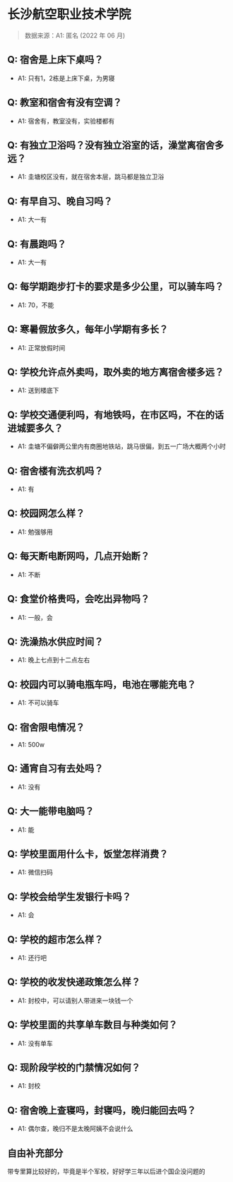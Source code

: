 # 长沙航空职业技术学院

> 数据来源：A1: 匿名 (2022 年 06 月)

## Q: 宿舍是上床下桌吗？

- A1: 只有1，2栋是上床下桌，为男寝

## Q: 教室和宿舍有没有空调？

- A1: 宿舍有，教室没有，实验楼都有

## Q: 有独立卫浴吗？没有独立浴室的话，澡堂离宿舍多远？

- A1: 圭塘校区没有，就在宿舍本层，跳马都是独立卫浴

## Q: 有早自习、晚自习吗？

- A1: 大一有

## Q: 有晨跑吗？

- A1: 大一有

## Q: 每学期跑步打卡的要求是多少公里，可以骑车吗？

- A1: 70，不能

## Q: 寒暑假放多久，每年小学期有多长？

- A1: 正常放假时间

## Q: 学校允许点外卖吗，取外卖的地方离宿舍楼多远？

- A1: 送到楼底下

## Q: 学校交通便利吗，有地铁吗，在市区吗，不在的话进城要多久？

- A1: 圭塘不偏僻两公里内有商圈地铁站，跳马很偏，到五一广场大概两个小时

## Q: 宿舍楼有洗衣机吗？

- A1: 有

## Q: 校园网怎么样？

- A1: 勉强够用

## Q: 每天断电断网吗，几点开始断？

- A1: 不断

## Q: 食堂价格贵吗，会吃出异物吗？

- A1: 一般，会

## Q: 洗澡热水供应时间？

- A1: 晚上七点到十二点左右

## Q: 校园内可以骑电瓶车吗，电池在哪能充电？

- A1: 不可以骑车

## Q: 宿舍限电情况？

- A1: 500w

## Q: 通宵自习有去处吗？

- A1: 没有

## Q: 大一能带电脑吗？

- A1: 能

## Q: 学校里面用什么卡，饭堂怎样消费？

- A1: 微信扫码

## Q: 学校会给学生发银行卡吗？

- A1: 会

## Q: 学校的超市怎么样？

- A1: 还行吧

## Q: 学校的收发快递政策怎么样？

- A1: 封校中，可以请别人带进来一块钱一个

## Q: 学校里面的共享单车数目与种类如何？

- A1: 没有单车

## Q: 现阶段学校的门禁情况如何？

- A1: 封校

## Q: 宿舍晚上查寝吗，封寝吗，晚归能回去吗？

- A1: 偶尔查，晚归不是太晚阿姨不会说什么

## 自由补充部分

带专里算比较好的，毕竟是半个军校，好好学三年以后进个国企没问题的